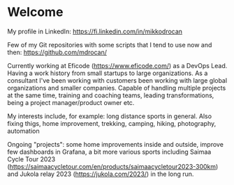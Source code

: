 # Welcome

My profile in LinkedIn: <https://fi.linkedin.com/in/mikkodrocan>

Few of my Git repositories with some scripts that I tend to use now and then: <https://github.com/mdrocan/>

Currently working at Eficode (<https://www.eficode.com/>) as a DevOps Lead.
Having a work history from small startups to large organizations. As a
consultant I've been working with customers been working with large global
organizations and smaller companies. Capable of handling multiple projects at
the same time, training and coaching teams, leading transformations, being a
project manager/product owner etc.

My interests include, for example: long distance sports in general.
Also fixing thigs, home improvement, trekking, camping, hiking, photography,
automation

Ongoing "projects": some home improvements inside and outside, improve few
dashboards in Grafana, a bit more various sports including Saimaa Cycle Tour
2023 (<https://saimaacycletour.com/en/products/saimaacycletour2023-300km>)
and Jukola relay 2023 (<https://jukola.com/2023/>) in the long run.
